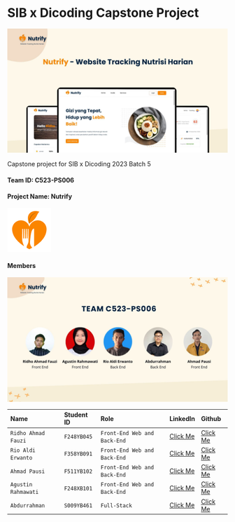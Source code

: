 # SIB x Dicoding Capstone Project

![Website Preview](https://github.com/Nutrify-Dicoding/.github/blob/main/Front%20End%20Preview.jpg?raw=true)

Capstone project for SIB x Dicoding 2023 Batch 5

#### Team ID: C523-PS006
#### Project Name: Nutrify

![Logo](https://raw.githubusercontent.com/Nutrify-Dicoding/.github/main/nutrify-logo-100px.png)


#### Members

![Team Members](https://github.com/Nutrify-Dicoding/.github/blob/main/Team%20Member.jpg?raw=true)

| Name | Student ID | Role | LinkedIn | Github |
| :------------------ | :------------- | :------------------ | :------------------ | :------------------ |
| `Ridho Ahmad Fauzi` | `F248YB045` | `Front-End Web and Back-End` | [Click Me](LinkedInLink) | [Click Me](GitHubLink) |
| `Rio Aldi Erwanto` | `F358YB091` | `Front-End Web and Back-End` | [Click Me](LinkedInLink) | [Click Me](GitHubLink) |
| `Ahmad Pausi` | `F511YB102` | `Front-End Web and Back-End` | [Click Me](LinkedInLink) | [Click Me](GitHubLink) |
| `Agustin Rahmawati` | `F248XB101` | `Front-End Web and Back-End` | [Click Me](LinkedInLink) | [Click Me](GitHubLink) |
| `Abdurrahman` | `S009YB461` | `Full-Stack` | [Click Me](LinkedInLink) | [Click Me](GitHubLink) |



